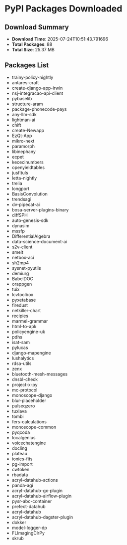 # PyPI Packages Downloaded

## Download Summary
- **Download Time**: 2025-07-24T10:51:43.791696
- **Total Packages**: 88
- **Total Size**: 25.37 MB

## Packages List
- trainy-policy-nightly
- antares-craft
- create-django-app-irwin
- nsj-integracao-api-client
- pybaselib
- structure-aram
- package-phonecode-pays
- any-llm-sdk
- lightman-ai
- chift
- create-Newapp
- EzQt-App
- mikro-next
- paramorph
- libinephany
- ecpet
- kececinumbers
- openyieldtables
- jusfltuls
- letta-nightly
- trelia
- longport
- BasisConvolution
- trendsagi
- dv-pipecat-ai
- bosa-server-plugins-binary
- diffSPH
- auto-genesis-sdk
- dynasim
- mssfp
- DifferentialAlgebra
- data-science-document-ai
- s2v-client
- smelt
- netbox-aci
- sh2mp4
- sysnet-pyutils
- demiurg
- BabelDOC
- orappgen
- tuix
- lcvtoolbox
- pyxetabase
- firedust
- netkiller-chart
- recipies
- marmel-grammar
- html-to-apk
- policyengine-uk
- pdhs
- isat-sam
- pylucas
- django-mapengine
- lushalytics
- rdsa-utils
- zenx
- bluetooth-mesh-messages
- dnsbl-check
- project-x-py
- mc-protocol
- monoscope-django
- blur-placeholder
- pulseqzero
- tuxlava
- tombi
- fers-calculations
- monoscope-common
- pyqcoda
- localgenius
- voicechatengine
- docling
- plateau
- ionics-fits
- pg-import
- cwtoken
- rbadata
- acryl-datahub-actions
- panda-agi
- acryl-datahub-gx-plugin
- acryl-datahub-airflow-plugin
- pysr-abc-container
- prefect-datahub
- acryl-datahub
- acryl-datahub-dagster-plugin
- dokker
- model-logger-dp
- FLImagingClrPy
- skrub
